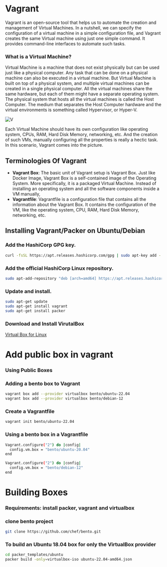 # Vagrant
Vagrant is an open-source tool that helps us to automate the creation and management of Virtual Machines. In a nutshell, we can specify the configuration of a virtual machine in a simple configuration file, and Vagrant creates the same Virtual machine using just one simple command. It provides command-line interfaces to automate such tasks. 
### What is a Virtual Machine?
Virtual Machine is a machine that does not exist physically but can be used just like a physical computer. Any task that can be done on a physical machine can also be executed in a virtual machine. But Virtual Machine is built on top of a physical system, and multiple virtual machines can be created in a single physical computer. All the virtual machines share the same hardware, but each of them might have a separate operating system. The physical system that hosts all the virtual machines is called the Host Computer. The medium that separates the Host Computer hardware and the virtual environments is something called Hypervisor, or Hyper-V.

![V](https://media.geeksforgeeks.org/wp-content/uploads/20210522190257/VM2.png)

Each Virtual Machine should have its own configuration like operating system, CPUs, RAM, Hard Disk Memory, networking, etc. And the creation of such VMs, manually configuring all the properties is really a hectic task. In this scenario, Vagrant comes into the picture. 
## Terminologies Of Vagrant
- **Vagrant Box**: The basic unit of Vagrant setup is Vagrant Box. Just like Docker Image, Vagrant Box is a self-contained image of the Operating System. More specifically, it is a packaged Virtual Machine. Instead of installing an operating system and all the software components inside a VM manually, 
- **Vagrantfile**: Vagrantfile is a configuration file that contains all the information about the Vagrant Box. It contains the configuration of the VM, like the operating system, CPU, RAM, Hard Disk Memory, networking, etc.

## Installing Vagrant/Packer on Ubuntu/Debian
### Add the HashiCorp GPG key.
```bash
curl -fsSL https://apt.releases.hashicorp.com/gpg | sudo apt-key add -
```
### Add the official HashiCorp Linux repository.
```bash
sudo apt-add-repository "deb [arch=amd64] https://apt.releases.hashicorp.com $(lsb_release -cs) main"
```
### Update and install.
```bash
sudo apt-get update
sudo apt-get install vagrant
sudo apt-get install packer
```

### Download and Install VirutalBox
[Virtual Box for Linux](https://www.virtualbox.org/wiki/Linux_Downloads)
# Add public box in vagrant
### Using Public Boxes
### Adding a bento box to Vagrant
```bash
vagrant box add --provider virtualbox bento/ubuntu-22.04
vagrant box add --provider virtualbox bento/debian-12
```

### Create a Vagrantfile
```bash
vagrant init bento/ubuntu-22.04
```

### Using a bento box in a Vagrantfile
```bash
Vagrant.configure("2") do |config|
  config.vm.box = "bento/ubuntu-20.04"
end
```

```bash
Vagrant.configure("2") do |config|
  config.vm.box = "bento/debian-12"
end
```

# Building Boxes
### Requirements: install packer, vagrant and virtualbox

### clone bento project
```bash
git clone https://github.com/chef/bento.git
```
### To build an Ubuntu 18.04 box for only the VirtualBox provider
```bash
cd packer_templates/ubuntu
packer build -only=virtualbox-iso ubuntu-22.04-amd64.json
```
